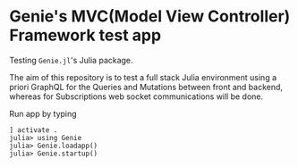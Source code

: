 # Genie's MVC(Model View Controller) Framework test app

Testing ```Genie.jl```'s Julia package.

The aim of this repository is to test a full stack Julia environment using a priori GraphQL for the Queries and Mutations between front and backend, whereas for Subscriptions web socket communications will be done.


Run app by typing

```
] activate .
julia> using Genie
julia> Genie.loadapp()
julia> Genie.startup()
```
